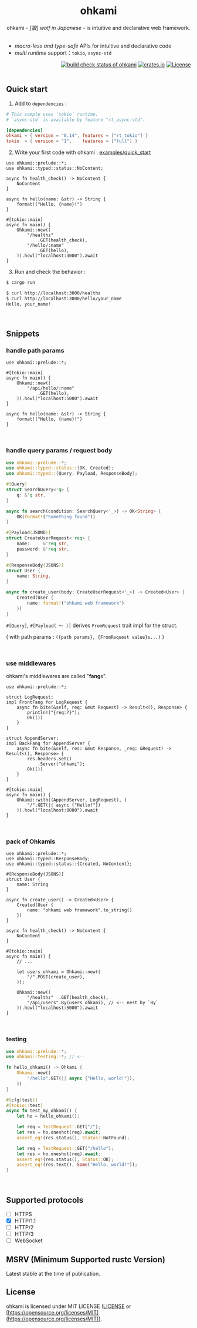 <div align="center">
    <h1>ohkami</h1>
    ohkami <em>- [狼] wolf in Japanese -</em> is intuitive and declarative web framework.
</div>

<br>

- *macro-less and type-safe* APIs for intuitive and declarative code
- *multi runtime* support：`tokio`, `async-std`

<div align="right">
    <a href="https://github.com/kana-rus/ohkami/actions"><img alt="build check status of ohkami" src="https://github.com/kana-rus/ohkami/actions/workflows/CI.yml/badge.svg"/></a>
    <a href="https://crates.io/crates/ohkami"><img alt="crates.io" src="https://img.shields.io/crates/v/ohkami" /></a>
    <a href="https://github.com/kana-rus/ohkami/blob/main/LICENSE"><img alt="License" src="https://img.shields.io/crates/l/ohkami.svg" /></a>
</div>

<br>

## Quick start
1. Add to `dependencies` :

```toml
# This sample uses `tokio` runtime.
# `async-std` is available by feature "rt_async-std".

[dependencies]
ohkami = { version = "0.14", features = ["rt_tokio"] }
tokio  = { version = "1",    features = ["full"] }
```

2. Write your first code with ohkami : [examples/quick_start](https://github.com/kana-rus/ohkami/blob/main/examples/quick_start/src/main.rs)

```rust,no_run
use ohkami::prelude::*;
use ohkami::typed::status::NoContent;

async fn health_check() -> NoContent {
    NoContent
}

async fn hello(name: &str) -> String {
    format!("Hello, {name}!")
}

#[tokio::main]
async fn main() {
    Ohkami::new((
        "/healthz"
            .GET(health_check),
        "/hello/:name"
            .GET(hello),
    )).howl("localhost:3000").await
}
```

3. Run and check the behavior :

```sh
$ cargo run
```
```sh
$ curl http://localhost:3000/healthz
$ curl http://localhost:3000/hello/your_name
Hello, your_name!
```

<br>

## Snippets

### handle path params
```rust,no_run
use ohkami::prelude::*;

#[tokio::main]
async fn main() {
    Ohkami::new((
        "/api/hello/:name"
            .GET(hello),
    )).howl("localhost:5000").await
}

async fn hello(name: &str) -> String {
    format!("Hello, {name}!")
}
```

<br>

### handle query params / request body
```rust
use ohkami::prelude::*;
use ohkami::typed::status::{OK, Created};
use ohkami::typed::{Query, Payload, ResponseBody};

#[Query]
struct SearchQuery<'q> {
    q: &'q str,
}

async fn search(condition: SearchQuery<'_>) -> OK<String> {
    OK(format!("Something found"))
}

#[Payload(JSOND)]
struct CreateUserRequest<'req> {
    name:     &'req str,
    password: &'req str,
}

#[ResponseBody(JSONS)]
struct User {
    name: String,
}

async fn create_user(body: CreateUserRequest<'_>) -> Created<User> {
    Created(User {
        name: format!("ohkami web framework")
    })
}
```
`#[Query]`, `#[Payload( 〜 )]` derives `FromRequest` trait impl for the struct.

( with path params : `({path params}, {FromRequest value}s...)` )

<br>

### use middlewares
ohkami's middlewares are called "**fang**s".

```rust,no_run
use ohkami::prelude::*;

struct LogRequest;
impl FrontFang for LogRequest {
    async fn bite(&self, req: &mut Request) -> Result<(), Response> {
        println!("{req:?}");
        Ok(())
    }
}

struct AppendServer;
impl BackFang for AppendServer {
    async fn bite(&self, res: &mut Response, _req: &Request) -> Result<(), Response> {
        res.headers.set()
            .Server("ohkami");
        Ok(())
    }
}

#[tokio::main]
async fn main() {
    Ohkami::with((AppendServer, LogRequest), (
        "/".GET(|| async {"Hello!"})
    )).howl("localhost:8080").await
}
```

<br>

### pack of Ohkamis
```rust,no_run
use ohkami::prelude::*;
use ohkami::typed::ResponseBody;
use ohkami::typed::status::{Created, NoContent};

#[ResponseBody(JSONS)]
struct User {
    name: String
}

async fn create_user() -> Created<User> {
    Created(User {
        name: "ohkami web framework".to_string()
    })
}

async fn health_check() -> NoContent {
    NoContent
}

#[tokio::main]
async fn main() {
    // ...

    let users_ohkami = Ohkami::new((
        "/".POST(create_user),
    ));

    Ohkami::new((
        "/healthz"  .GET(health_check),
        "/api/users".By(users_ohkami), // <-- nest by `By`
    )).howl("localhost:5000").await
}
```

<br>

### testing
```rust
use ohkami::prelude::*;
use ohkami::testing::*; // <--

fn hello_ohkami() -> Ohkami {
    Ohkami::new((
        "/hello".GET(|| async {"Hello, world!"}),
    ))
}

#[cfg(test)]
#[tokio::test]
async fn test_my_ohkami() {
    let ho = hello_ohkami();

    let req = TestRequest::GET("/");
    let res = ho.oneshot(req).await;
    assert_eq!(res.status(), Status::NotFound);

    let req = TestRequest::GET("/hello");
    let res = ho.oneshot(req).await;
    assert_eq!(res.status(), Status::OK);
    assert_eq!(res.text(), Some("Hello, world!"));
}
```

<br>

## Supported protocols
- [ ] HTTPS
- [x] HTTP/1.1
- [ ] HTTP/2
- [ ] HTTP/3
- [ ] WebSocket

## MSRV (Minimum Supported rustc Version)
Latest stable at the time of publication.

## License
ohkami is licensed under MIT LICENSE ([LICENSE](https://github.com/kana-rus/ohkami/blob/main/LICENSE) or [https://opensource.org/licenses/MIT](https://opensource.org/licenses/MIT)).
